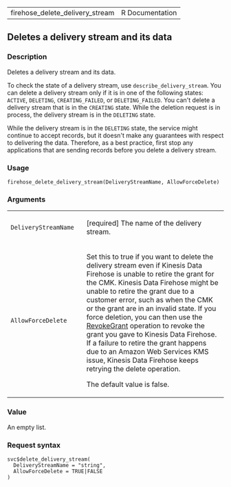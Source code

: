 <table style="width: 100%;">
<tbody>
<tr class="odd">
<td>firehose_delete_delivery_stream</td>
<td style="text-align: right;">R Documentation</td>
</tr>
</tbody>
</table>

## Deletes a delivery stream and its data

### Description

Deletes a delivery stream and its data.

To check the state of a delivery stream, use `describe_delivery_stream`.
You can delete a delivery stream only if it is in one of the following
states: `ACTIVE`, `DELETING`, `CREATING_FAILED`, or `DELETING_FAILED`.
You can't delete a delivery stream that is in the `CREATING` state.
While the deletion request is in process, the delivery stream is in the
`DELETING` state.

While the delivery stream is in the `DELETING` state, the service might
continue to accept records, but it doesn't make any guarantees with
respect to delivering the data. Therefore, as a best practice, first
stop any applications that are sending records before you delete a
delivery stream.

### Usage

    firehose_delete_delivery_stream(DeliveryStreamName, AllowForceDelete)

### Arguments

<table>
<colgroup>
<col style="width: 35%" />
<col style="width: 65%" />
</colgroup>
<tbody>
<tr class="odd">
<td><code
id="firehose_delete_delivery_stream_:_DeliveryStreamName">DeliveryStreamName</code></td>
<td><p>[required] The name of the delivery stream.</p></td>
</tr>
<tr class="even">
<td><code
id="firehose_delete_delivery_stream_:_AllowForceDelete">AllowForceDelete</code></td>
<td><p>Set this to true if you want to delete the delivery stream even
if Kinesis Data Firehose is unable to retire the grant for the CMK.
Kinesis Data Firehose might be unable to retire the grant due to a
customer error, such as when the CMK or the grant are in an invalid
state. If you force deletion, you can then use the <a
href="https://docs.aws.amazon.com/kms/latest/APIReference/API_RevokeGrant.html">RevokeGrant</a>
operation to revoke the grant you gave to Kinesis Data Firehose. If a
failure to retire the grant happens due to an Amazon Web Services KMS
issue, Kinesis Data Firehose keeps retrying the delete operation.</p>
<p>The default value is false.</p></td>
</tr>
</tbody>
</table>

### Value

An empty list.

### Request syntax

    svc$delete_delivery_stream(
      DeliveryStreamName = "string",
      AllowForceDelete = TRUE|FALSE
    )
